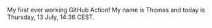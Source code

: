 My first ever working GitHub Action!
My name is Thomas and today is Thursday, 13 July, 14:36 CEST. 

